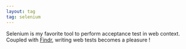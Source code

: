 ```yaml
---
layout: tag
tag: selenium
---
```


Selenium is my favorite tool to perform acceptance test in web context. Coupled with [Findr](https://github.com/pojosontheweb/selenium-utils/blob/master/README.md),
writing web tests becomes a pleasure !